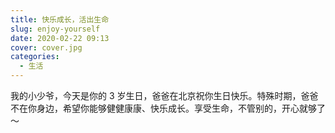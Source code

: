 ```yaml
---
title: 快乐成长，活出生命
slug: enjoy-yourself
date: 2020-02-22 09:13
cover: cover.jpg
categories:
  - 生活
---
```


我的小少爷，今天是你的 3 岁生日，爸爸在北京祝你生日快乐。特殊时期，爸爸不在你身边，希望你能够健健康康、快乐成长。享受生命，不管别的，开心就够了～
